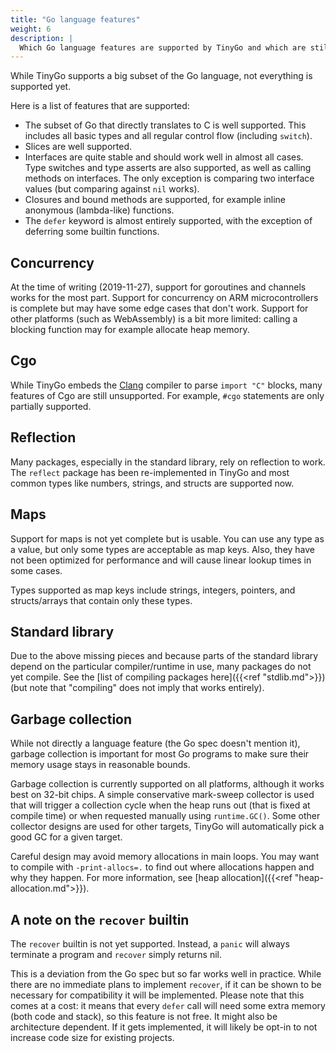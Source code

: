 ```yaml
---
title: "Go language features"
weight: 6
description: |
  Which Go language features are supported by TinyGo and which are still a work in progress.
---
```


While TinyGo supports a big subset of the Go language, not everything is supported yet.

Here is a list of features that are supported:

* The subset of Go that directly translates to C is well supported. This includes all basic types and all regular control flow (including `switch`).
* Slices are well supported.
* Interfaces are quite stable and should work well in almost all cases. Type switches and type asserts are also supported, as well as calling methods on interfaces. The only exception is comparing two interface values (but comparing against `nil` works).
* Closures and bound methods are supported, for example inline anonymous (lambda-like) functions.
* The `defer` keyword is almost entirely supported, with the exception of deferring some builtin functions.

## Concurrency

At the time of writing (2019-11-27), support for goroutines and channels works for the most part. Support for concurrency on ARM microcontrollers is complete but may have some edge cases that don't work. Support for other platforms (such as WebAssembly) is a bit more limited: calling a blocking function may for example allocate heap memory.

## Cgo

While TinyGo embeds the [Clang](https://clang.llvm.org/) compiler to parse `import "C"` blocks, many features of Cgo are still unsupported. For example, `#cgo` statements are only partially supported.

## Reflection

Many packages, especially in the standard library, rely on reflection to work. The `reflect` package has been re-implemented in TinyGo and most common types like numbers, strings, and structs are supported now.

## Maps

Support for maps is not yet complete but is usable. You can use any type as a value, but only some types are acceptable as map keys. Also, they have not been optimized for performance and will cause linear lookup times in some cases.

Types supported as map keys include strings, integers, pointers, and structs/arrays that contain only these types.

## Standard library

Due to the above missing pieces and because parts of the standard library depend on the particular compiler/runtime in use, many packages do not yet compile. See the [list of compiling packages here]({{<ref "stdlib.md">}}) (but note that "compiling" does not imply that works entirely).

## Garbage collection

While not directly a language feature (the Go spec doesn't mention it), garbage collection is important for most Go programs to make sure their memory usage stays in reasonable bounds.

Garbage collection is currently supported on all platforms, although it works best on 32-bit chips. A simple conservative mark-sweep collector is used that will trigger a collection cycle when the heap runs out (that is fixed at compile time) or when requested manually using `runtime.GC()`. Some other collector designs are used for other targets, TinyGo will automatically pick a good GC for a given target.

Careful design may avoid memory allocations in main loops. You may want to compile with `-print-allocs=.` to find out where allocations happen and why they happen. For more information, see [heap allocation]({{<ref "heap-allocation.md">}}).

## A note on the `recover` builtin

The `recover` builtin is not yet supported. Instead, a `panic` will always terminate a program and `recover` simply returns nil.

This is a deviation from the Go spec but so far works well in practice. While there are no immediate plans to implement `recover`, if it can be shown to be necessary for compatibility it will be implemented. Please note that this comes at a cost: it means that every `defer` call will need some extra memory (both code and stack), so this feature is not free. It might also be architecture dependent. If it gets implemented, it will likely be opt-in to not increase code size for existing projects.
